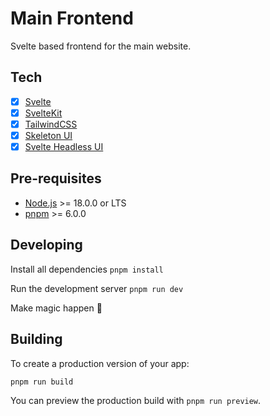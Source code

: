 # Main Frontend

Svelte based frontend for the main website.

## Tech

- [x] [Svelte](https://svelte.dev/)
- [x] [SvelteKit](https://kit.svelte.dev/)
- [x] [TailwindCSS](https://www.skeleton.dev/elements/core)
- [x] [Skeleton UI](https://www.skeleton.dev/)
- [x] [Svelte Headless UI](https://captaincodeman.github.io/svelte-headlessui/)

## Pre-requisites

- [Node.js](https://nodejs.org/en/) >= 18.0.0 or LTS
- [pnpm](https://pnpm.io/) >= 6.0.0

## Developing

Install all dependencies
```pnpm install```

Run the development server
```pnpm run dev```

Make magic happen :tada:

## Building

To create a production version of your app:

```bash
pnpm run build
```

You can preview the production build with `pnpm run preview`.

